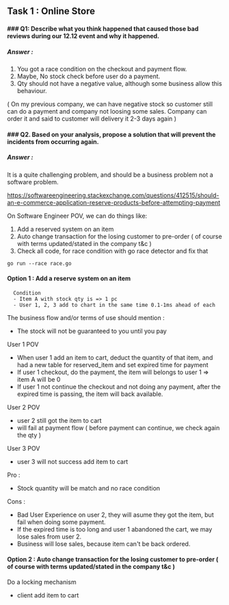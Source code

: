 


## Task 1 : Online Store

#### ### Q1: Describe what you think happened that caused those bad reviews during our 12.12 event and why it happened.

##### Answer :

1. You got a race condition on the checkout and payment flow.
2. Maybe, No stock check before user do a payment.
3. Qty should not have a negative value, although some business allow this behaviour. 

( On my previous company, we can have negative stock so customer still can do a payment and company not loosing some sales. Company can order it and said to customer will delivery it 2-3 days again )

#### ### Q2. Based on your analysis, propose a solution that will prevent the incidents from occurring again.

##### Answer :

It is a quite challenging problem, and should be a business problem not a software problem.

https://softwareengineering.stackexchange.com/questions/412515/should-an-e-commerce-application-reserve-products-before-attempting-payment

On Software Engineer POV, we can do things like:

1. Add a reserved system on an item
2. Auto change transaction for the losing customer to pre-order ( of course with terms updated/stated in the company t&c )
3. Check all code, for race condition with go race detector and fix that 
```
go run --race race.go
```

#### Option 1 : Add a reserve system on an item
```
  Condition
  - Item A with stock qty is => 1 pc
  - User 1, 2, 3 add to chart in the same time 0.1-1ms ahead of each
```
  The business flow and/or terms of use should mention :
   - The stock will not be guaranteed to you until you pay
 
  User 1 POV
  - When user 1 add an item to cart, deduct the quantity of that item, and had a new table for reserved_item and set expired time for payment
  - If user 1 checkout, do the payment, the item will belongs to user 1 => item A will be 0
  - If user 1 not continue the checkout and not doing any payment, after the expired time is passing, the item will back available.

  User 2 POV
  - user 2 still got the item to cart
  - will fail at payment flow ( before payment can continue, we check again the qty )

  User 3 POV
  - user 3 will not success add item to cart

  Pro : 
  - Stock quantity will be match and no race condition
  
  Cons :
  - Bad User Experience on user 2, they will asume they got the item, but fail when doing some payment.
  - If the expired time is too long and user 1 abandoned the cart, we may lose sales from user 2.
  - Business will lose sales, because item can't be back ordered.


#### Option 2 : Auto change transaction for the losing customer to pre-order ( of course with terms updated/stated in the company t&c )



Do a locking mechanism
- client add item to cart